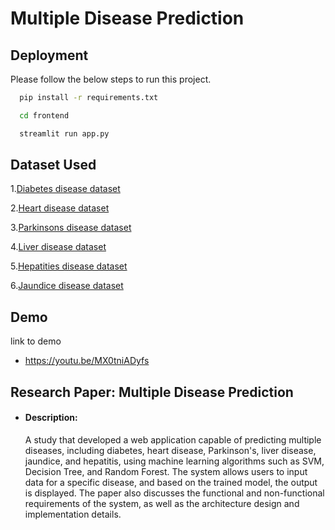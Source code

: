 
# Multiple Disease Prediction




## Deployment

Please follow the below steps to run this project.

```bash
  pip install -r requirements.txt
```

```bash
  cd frontend
```

```bash
  streamlit run app.py
```

## Dataset Used

 1.[Diabetes disease dataset](https://www.kaggle.com/datasets/mathchi/diabetes-data-set/data)

 2.[Heart disease dataset](https://www.kaggle.com/datasets/rishidamarla/heart-disease-prediction/data)

 3.[Parkinsons disease dataset](https://www.kaggle.com/code/arunkumarpyramid/detection-parkinson-s-disease/data)

 4.[Liver disease dataset](https://www.kaggle.com/code/harisyammnv/liver-disease-prediction/data)

 5.[Hepatities disease dataset](https://www.kaggle.com/dataset2)

 6.[Jaundice disease dataset](https://www.kaggle.com/dataset2)



## Demo

link to demo
 - https://youtu.be/MX0tniADyfs
 


## Research Paper: Multiple Disease Prediction
 - #### Description: 
    A study that developed a web application capable of predicting multiple diseases, including diabetes, heart disease, Parkinson's, liver disease, jaundice, and hepatitis, using machine learning algorithms such as SVM, Decision Tree, and Random Forest. The system allows users to input data for a specific disease, and based on the trained model, the output is displayed. The paper also discusses the functional and non-functional requirements of the system, as well as the architecture design and implementation details.